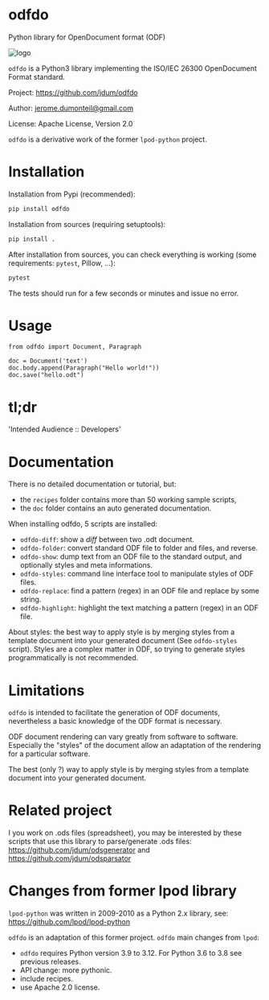 # odfdo
Python library for OpenDocument format (ODF)


![logo](./odfdo.png)

`odfdo` is a Python3 library implementing the ISO/IEC 26300 OpenDocument Format
standard.

Project:
    https://github.com/jdum/odfdo

Author:
    jerome.dumonteil@gmail.com

License:
    Apache License, Version 2.0

`odfdo` is a derivative work of the former `lpod-python` project.


Installation
============

Installation from Pypi (recommended):

```python
pip install odfdo
```

Installation from sources (requiring setuptools):

```python
pip install .
```

After installation from sources, you can check everything is working (some requirements: `pytest`, Pillow, ...):

```python
pytest
```

The tests should run for a few seconds or minutes and issue no error.


Usage
=====


    from odfdo import Document, Paragraph

    doc = Document('text')
    doc.body.append(Paragraph("Hello world!"))
    doc.save("hello.odt")


tl;dr
=====

'Intended Audience :: Developers'


Documentation
=============

There is no detailed documentation or tutorial, but:

 - the `recipes` folder contains more than 50 working sample scripts,
 - the `doc` folder contains an auto generated documentation.

When installing odfdo, 5 scripts are installed:

 - `odfdo-diff`: show a *diff* between two .odt document.
 - `odfdo-folder`: convert standard ODF file to folder and files, and reverse.
 - `odfdo-show`: dump text from an ODF file to the standard output, and optionally styles and meta informations.
 - `odfdo-styles`: command line interface tool to manipulate styles of ODF files.
 - `odfdo-replace`: find a pattern (regex) in an ODF file and replace by some string.
 - `odfdo-highlight`: highlight the text matching a pattern (regex) in an ODF file.

About styles: the best way to apply style is by merging styles from a template
document into your generated document (See `odfdo-styles` script).
Styles are a complex matter in ODF, so trying to generate styles programmatically
is not recommended.


Limitations
===========

`odfdo` is intended to facilitate the generation of ODF documents,
nevertheless a basic knowledge of the ODF format is necessary.

ODF document rendering can vary greatly from software to software. Especially the
"styles" of the document allow an adaptation of the rendering for a particular
software.

The best (only ?) way to apply style is by merging styles from a template
document into your generated document.

Related project
===============

I you work on .ods files (spreadsheet), you may be interested by these scripts that
use this library to parse/generate .ods files:
https://github.com/jdum/odsgenerator and https://github.com/jdum/odsparsator

Changes from former lpod library
================================
`lpod-python` was written in 2009-2010 as a Python 2.x library,
see: https://github.com/lpod/lpod-python

`odfdo` is an adaptation of this former project. `odfdo` main changes from `lpod`:

 - `odfdo` requires Python version 3.9 to 3.12. For Python 3.6 to 3.8 see previous releases.
 - API change: more pythonic.
 - include recipes.
 - use Apache 2.0 license.
